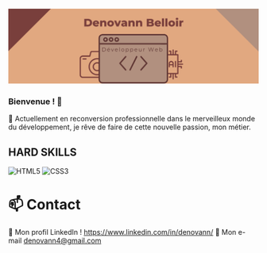 ![Cover](https://github.com/Deunoh/Deunoh/blob/main/banner1.png)
### Bienvenue ! 👋

🌱 Actuellement en reconversion professionnelle dans le merveilleux monde du développement, je rêve de faire de cette nouvelle passion, mon métier.
## HARD SKILLS
![HTML5](https://img.shields.io/badge/html5-%23E34F26.svg?style=for-the-badge&logo=html5&logoColor=white) ![CSS3](https://img.shields.io/badge/css3-%231572B6.svg?style=for-the-badge&logo=css3&logoColor=white)

# 📫 Contact 
💬 Mon profil LinkedIn ! https://www.linkedin.com/in/denovann/ 
📧 Mon e-mail denovann4@gmail.com



